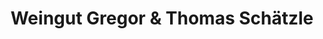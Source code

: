 ---
title: "Weingut Gregor & Thomas Schätzle"
url: /vogtsburg-im-kaiserstuhl/weingut-gregor-und-thomas-schaetzle/
shop: Spirituosen
---